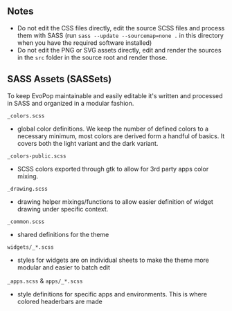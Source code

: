 Notes
-------

* Do not edit the CSS files directly, edit the source SCSS files and process them with SASS (run
  `sass --update --sourcemap=none .` in this directory when you have the required software installed)
* Do not edit the PNG or SVG assets directly, edit and render the sources in the `src` folder in the source root and render those.

## SASS Assets (SASSets)

To keep EvoPop maintainable and easily editable it's written and processed in SASS and organized in a modular fashion. 

`_colors.scss`
 - global color definitions. We keep the number of defined colors to a necessary minimum, most colors are derived form a handful of basics. It covers both the light variant and the dark variant.

`_colors-public.scss`
- SCSS colors exported through gtk to allow for 3rd party apps color mixing.

`_drawing.scss`
- drawing helper mixings/functions to allow easier definition of widget drawing under specific context.

`_common.scss`
- shared definitions for the theme

`widgets/_*.scss`
- styles for widgets are on individual sheets to make the theme more modular and easier to batch edit

`_apps.scss` & `apps/_*.scss`
- style definitions for specific apps and environments. This is where colored headerbars are made
